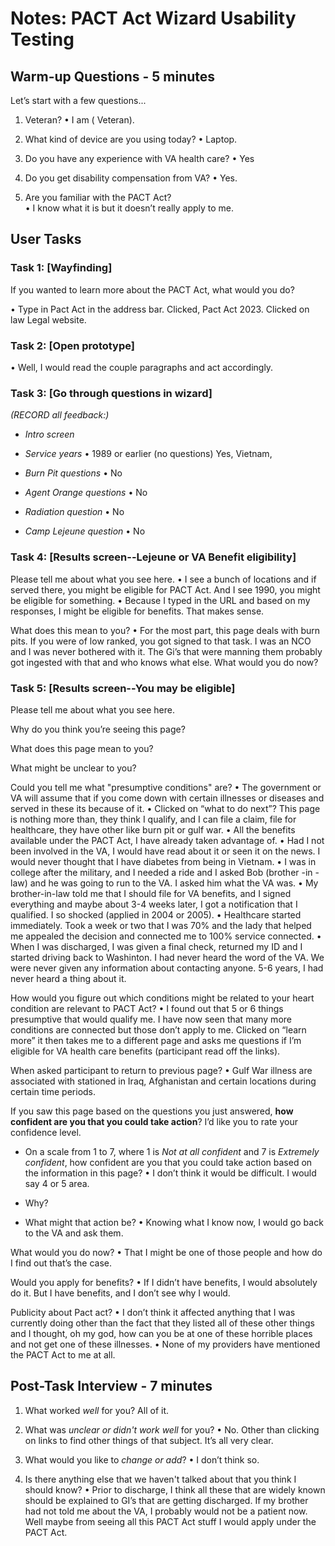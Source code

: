 # Notes: PACT Act Wizard Usability Testing

## Warm-up Questions - 5 minutes
Let’s start with a few questions... 

1.	Veteran?
•	I am ( Veteran).

1.	What kind of device are you using today? 
•	Laptop.

1.	Do you have any experience with VA health care? 
•	 Yes

1.	Do you get disability compensation from VA?
•	Yes.

1.	Are you familiar with the PACT Act?  
•	I know what it is but it doesn’t really apply to me. 



## User Tasks

### Task 1: [Wayfinding] 
If you wanted to learn more about the PACT Act, what would you do?

•	Type in Pact Act in the address bar. Clicked, Pact Act 2023. Clicked on law Legal website. 

### Task 2: [Open prototype] 
•	Well, I would read the couple paragraphs and act accordingly. 


### Task 3: [Go through questions in wizard]

*(RECORD all feedback:)*
- *Intro screen*
  
- *Service years*
•	1989 or earlier (no questions) Yes, Vietnam, 
- *Burn Pit questions*
•	No
- *Agent Orange questions* 
•	No
- *Radiation question* 
•	No
- *Camp Lejeune question* 
•	No


### Task 4: [Results screen--Lejeune or VA Benefit eligibility]
 
Please tell me about what you see here. 
•	I see a bunch of locations and if served there, you might be eligible for PACT Act. And I see 1990, you might be eligible for something. 
•	Because I typed in the URL and based on my responses, I might be eligible for benefits. That makes sense. 

What does this mean to you?
•	For the most part, this page deals with burn pits. If you were of low ranked, you got signed to that task. I was an NCO and I was never bothered with it. The Gi’s that were manning them probably got ingested with that and who knows what else. 
What would you do now?

  
### Task 5: [Results screen--You may be eligible]

Please tell me about what you see here. 

Why do you think you’re seeing this page? 

What does this page mean to you?

What might be unclear to you?

Could you tell me what "presumptive conditions" are?
•	The government or VA will assume that if you come down with certain illnesses or diseases and served in these its because of it. 
•	Clicked on “what to do next”? This page is nothing more than, they think I qualify, and I can file a claim, file for healthcare, they have other like burn pit or gulf war. 
•	All the benefits available under the PACT Act, I have already taken advantage of. 
•	Had I not been involved in the VA, I would have read about it or seen it on the news. I would never thought that I have diabetes from being in Vietnam. 
•	I was in college after the military, and I needed a ride and I asked Bob (brother -in -law) and he was going to run to the VA. I asked him what the VA was. 
•	My brother-in-law told me that I should file for VA benefits, and I signed everything and maybe about 3-4 weeks later, I got a notification that I qualified. I so shocked (applied in 2004 or 2005). 
•	Healthcare started immediately. Took a week or two that I was 70% and the lady that helped me appealed the decision and connected me to 100% service connected. 
•	When I was discharged, I was given a final check, returned my ID and I started driving back to Washinton. I had never heard the word of the VA. We were never given any information about contacting anyone. 5-6 years, I had never heard a thing about it. 

How would you figure out which conditions might be related to your heart condition are relevant to PACT Act?
•	I found out that 5 or 6 things presumptive that would qualify me. I have now seen that many more conditions are connected but those don’t apply to me. Clicked on “learn more” it then takes me to a different page and asks me questions if I’m eligible for VA health care benefits (participant read off the links). 

When asked participant to return to previous page? 
•	Gulf War illness are associated with stationed in Iraq, Afghanistan and certain locations during certain time periods. 

If you saw this page based on the questions you just answered, **how confident are you that you could take action**? I’d like you to rate your confidence level.  


- On a scale from 1 to 7, where 1 is *Not at all confident* and 7 is *Extremely confident*, how confident are you that you could take action based on the information in this page? 
•	I don’t think it would be difficult. I would say 4 or 5 area. 

- Why? 

- What might that action be? 
•	Knowing what I know now, I would go back to the VA and ask them. 

What would you do now? 
•	That I might be one of those people and how do I find out that’s the case. 

Would you apply for benefits? 
•	If I didn’t have benefits, I would absolutely do it. But I have benefits, and I don’t see why I would. 

Publicity about Pact act? 
•	I don’t think it affected anything that I was currently doing other than the fact that they listed all of these other things and I thought, oh my god, how can you be at one of these horrible places and not get one of these illnesses. 
•	None of my providers have mentioned the PACT Act to me at all. 
 
## Post-Task Interview - 7 minutes

1.	What worked *well* for you?
All of it.

1.	What was *unclear or didn't work well* for you?
•	No. Other than clicking on links to find other things of that subject. It’s all very clear. 

1.	What would you like to *change or add*?
•	I don’t think so. 

1.	Is there anything else that we haven't talked about that you think I should know?
•	Prior to discharge, I think all these that are widely known should be explained to GI’s that are getting discharged. If my brother had not told me about the VA, I probably would not be a patient now. Well maybe from seeing all this PACT Act stuff I would apply under the PACT Act. 
